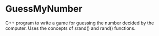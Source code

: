 # GuessMyNumber
C++ program to write a game for guessing the number decided by the computer.
 Uses the concepts of srand() and rand() functions.
